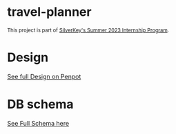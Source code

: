 # travel-planner


<sub>This project is part of [SilverKey's Summer 2023 Internship Program](https://www.silverkeytech.com/blog/p/silverkey-monitor/silverkey-summer-internship-2023).</sub>

# Design
[See full Design on Penpot](https://design.penpot.app/#/workspace/7bde5548-9bcb-8041-8002-ac3a3fdc1ddc/8ec95363-4e2c-80a4-8002-ca77eda9a91a)

# DB schema
[See Full Schema here](https://github.com/silverkeytech/travel-planner/wiki/Specifications#5-database-schema)

